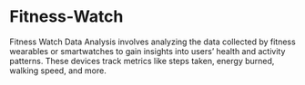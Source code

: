 # Fitness-Watch
Fitness Watch Data Analysis involves analyzing the data collected by fitness wearables or smartwatches to gain insights into users’ health and activity patterns. These devices track metrics like steps taken, energy burned, walking speed, and more.
